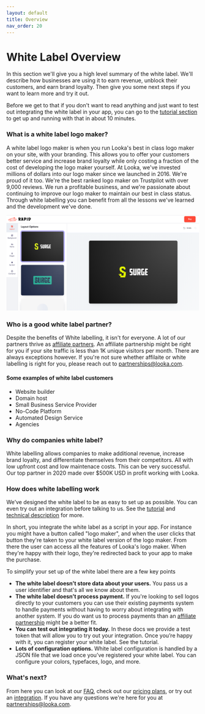 ```yaml
---
layout: default
title: Overview
nav_order: 20
---
```


# White Label Overview
In this section we'll give you a high level summary of the white label. We'll describe how businesses are using it to earn revenue, unblock their customers, and earn brand loyalty. Then give you some next steps if you want to learn more and try it out.

Before we get to that if you don't want to read anything and just want to test out integrating the white label in your app, you can go to the [tutorial section](https://docs.looka.com/tutorial) to get up and running with that in about 10 minutes.

### What is a white label logo maker?

A white label logo maker is when you run Looka's best in class logo maker on your site, with your branding. This allows you to offer your customers better service and increase brand loyalty while only costing a fraction of the cost of developing the logo maker yourself. At Looka, we've invested millions of dollars into our logo maker since we launched in 2016. We're proud of it too. We're the best ranked logo maker on Trustpilot with over 9,000 reviews. We run a profitable business, and we're passionate about continuing to improve our logo maker to maintain our best in class status. Through white labelling you can benefit from all the lessons we've learned and the development we've done.

![Rapid Logo Maker](rapid-logo-maker.png)

### Who is a good white label partner?

Despite the benefits of White labelling, it isn't for everyone. A lot of our partners thrive as [affiliate partners](https://looka.com/affiliate-partner). An affiliate partnership might be right for you if your site traffic is less than 1K unique visitors per month. There are always exceptions however. If you're not sure whether affilaite or white labelling is right for you, please reach out to <a href="mailto:partnerships@looka.com">partnerships@looka.com</a>.

#### Some examples of white label customers

* Website builder
* Domain host
* Small Business Service Provider
* No-Code Platform
* Automated Design Service
* Agencies
 

### Why do companies white label?

White labelling allows companies to make additional revenue, increase brand loyalty, and differentiate themselves from their competitors. All with low upfront cost and low maintenace costs. This can be very successful. Our top partner in 2020 made over $500K USD in profit working with Looka.


### How does white labelling work

We’ve designed the white label to be as easy to set up as possible. You can even try out an integration before talking to us. See the [tutorial](https://docs.looka.com/tutorial) and [technical description](https://docs.looka.com/technical) for more.

In short, you integrate the white label as a script in your app. For instance you might have a button called "logo maker", and when the user clicks that button they're taken to your white label version of the logo maker. From there the user can access all the features of Looka's logo maker. When they're happy with their logo, they're redirected back to your app to make the purchase.

To simplify your set up of the white label there are a few key points

* **The white label doesn’t store data about your users.** You pass us a user identifier and that's all we know about them.
* **The white label doesn’t process payment.** If you're looking to sell logos directly to your customers you can use their existing payments system to handle payments without having to worry about integrating with another system. If you do want us to process payments than an [affiliate partnership](https://looka.com/affiliate-partner) might be a better fit.
* **You can test out integrating it today.** In these docs we provide a test token that will allow you to try out your integration. Once you’re happy with it, you can register your white label. See the tutorial.
* **Lots of configuration options.** White label configuration is handled by a JSON file that we load once you’ve registered your white label. You can configure your colors, typefaces, logo, and more.


### What's next?
From here you can look at our [FAQ](https://docs.looka.com/faq), check out our [pricing plans](https://docs.looka.com/pricing), or try out an [integration](https://docs.looka.com/tutorial). If you have any questions we're here for you at <a href="mailto:partnerships@looka.com">partnerships@looka.com</a>.




